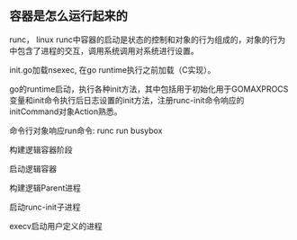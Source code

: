 ## 容器是怎么运行起来的

runc， linux
runc中容器的启动是状态的控制和对象的行为组成的，对象的行为中包含了进程的交互，调用系统调用对系统进行设置。

init.go加载nsexec, 在go runtime执行之前加载（C实现）。

go的runtime启动，执行各种init方法，其中包括用于初始化用于GOMAXPROCS变量和init命令执行后日志设置的init方法，注册runc-init命令响应的initCommand对象Action熟悉。

命令行对象响应run命令:
runc run busybox

构建逻辑容器阶段

启动逻辑容器

构建逻辑Parent进程

启动runc-init子进程

execv启动用户定义的进程
